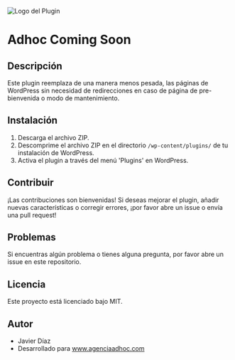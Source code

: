 
![Logo del Plugin](https://www.agenciaadhoc.com/wp-content/uploads/2018/11/logo-adhoc-negro-azul.svg)

# Adhoc Coming Soon

## Descripción

Este plugin reemplaza de una manera menos pesada, las páginas de WordPress sin necesidad de redirecciones en caso de página de pre-bienvenida o modo de mantenimiento.


## Instalación

1. Descarga el archivo ZIP.
2. Descomprime el archivo ZIP en el directorio `/wp-content/plugins/` de tu instalación de WordPress.
3. Activa el plugin a través del menú 'Plugins' en WordPress.

## Contribuir

¡Las contribuciones son bienvenidas! Si deseas mejorar el plugin, añadir nuevas características o corregir errores, ¡por favor abre un issue o envía una pull request!

## Problemas

Si encuentras algún problema o tienes alguna pregunta, por favor abre un issue en este repositorio.

## Licencia

Este proyecto está licenciado bajo MIT.

## Autor

- Javier Díaz
- Desarrollado para www.agenciaadhoc.com

